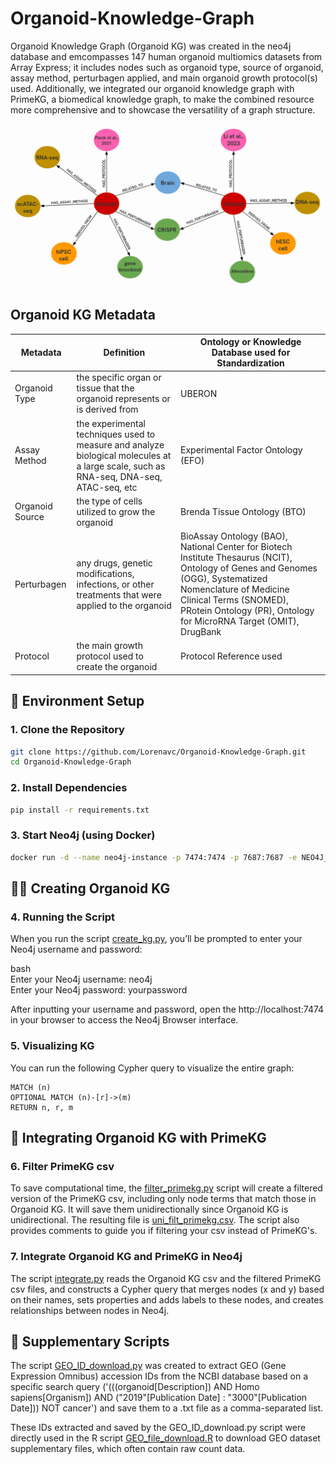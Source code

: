 # Organoid-Knowledge-Graph

Organoid Knowledge Graph (Organoid KG) was created in the neo4j database and emcompasses 147 human organoid multiomics datasets from Array Express; it includes nodes such as organoid type, source of organoid, assay method, perturbagen applied, and main organoid growth protocol(s) used. Additionally, we integrated our organoid knowledge graph with PrimeKG, a biomedical knowledge graph, to make the combined resource more comprehensive and to showcase the versatility of a graph structure. 

![Alt text](https://github.com/Lorenavc/Organoid-Knowledge-Graph/blob/main/images/organoid_example_diagram.png)

## Organoid KG Metadata 

  | Metadata       | Definition      | Ontology or Knowledge Database used for Standardization       |
|------------------|--------------------|-------------------------------|
| Organoid Type         | the specific organ or tissue that the organoid represents or is derived from   | UBERON |
| Assay Method | the experimental techniques used to measure and analyze biological molecules at a large scale, such as RNA-seq, DNA-seq, ATAC-seq, etc        | Experimental Factor Ontology (EFO) |
| Organoid Source      | the type of cells utilized to grow the organoid  | Brenda Tissue Ontology (BTO) |
| Perturbagen | any drugs, genetic modifications, infections, or other treatments that were applied to the organoid | BioAssay Ontology (BAO), National Center for Biotech Institute Thesaurus (NCIT), Ontology of Genes and Genomes (OGG), Systematized Nomenclature of Medicine Clinical Terms (SNOMED), PRotein Ontology (PR), Ontology for MicroRNA Target (OMIT), DrugBank  |
| Protocol | the main growth protocol used to create the organoid | Protocol Reference used | 

## 🌱 Environment Setup

### 1. Clone the Repository

```bash
git clone https://github.com/Lorenavc/Organoid-Knowledge-Graph.git
cd Organoid-Knowledge-Graph
```

### 2. Install Dependencies


```bash
pip install -r requirements.txt
```

### 3. Start Neo4j (using Docker)

```bash
docker run -d --name neo4j-instance -p 7474:7474 -p 7687:7687 -e NEO4J_AUTH=neo4j/yourpassword -v /creating_kg/ArrayExpress_metadata.csv:/data/ArrayExpress_metadata.csv neo4j:latest
```

## 🧑‍💻 Creating Organoid KG

### 4. Running the Script

When you run the script [create_kg.py](https://github.com/Lorenavc/Organoid-Knowledge-Graph/blob/main/creating_kg/create_kg.py), you’ll be prompted to enter your Neo4j username and password:

bash  
Enter your Neo4j username: neo4j  
Enter your Neo4j password: yourpassword

After inputting your username and password, open the http://localhost:7474 in your browser to access the Neo4j Browser interface.

### 5. Visualizing KG
You can run the following Cypher query to visualize the entire graph:

```cypher
MATCH (n)
OPTIONAL MATCH (n)-[r]->(m)
RETURN n, r, m
```

## 🧩 Integrating Organoid KG with PrimeKG 

### 6. Filter PrimeKG csv

To save computational time, the [filter_primekg.py](https://github.com/Lorenavc/Organoid-Knowledge-Graph/blob/main/integrating_kg/filter_primekg.py) script will create a filtered version of the PrimeKG csv, including only node terms that match those in Organoid KG. It will save them unidirectionally since Organoid KG is unidirectional. The resulting file is [uni_filt_primekg.csv](https://github.com/Lorenavc/Organoid-Knowledge-Graph/blob/main/integrating_kg/uni_filt_primekg.csv). The script also provides comments to guide you if filtering your csv instead of PrimeKG's. 

### 7. Integrate Organoid KG and PrimeKG in Neo4j 

The script [integrate.py](https://github.com/Lorenavc/Organoid-Knowledge-Graph/blob/main/integrating_kg/integrate.py) reads the Organoid KG csv and the filtered PrimeKG csv files, and constructs a Cypher query that merges nodes (x and y) based on their names, sets properties and adds labels to these nodes, and creates relationships between nodes in Neo4j.


## 📄 Supplementary Scripts

The script [GEO_ID_download.py](https://github.com/Lorenavc/Organoid-Knowledge-Graph/blob/main/supplementary_scripts/GEO_ID_download.py) was created to extract GEO (Gene Expression Omnibus) accession IDs from the NCBI database based on a specific search query ('(((organoid[Description]) AND Homo sapiens[Organism]) AND ("2019"[Publication Date] : "3000"[Publication Date])) NOT cancer') and save them to a .txt file as a comma-separated list.

These IDs extracted and saved by the GEO_ID_download.py script were directly used in the R script [GEO_file_download.R](https://github.com/Lorenavc/Organoid-Knowledge-Graph/blob/main/supplementary_scripts/GEO_file_download.R) to download GEO dataset supplementary files, which often contain raw count data.

